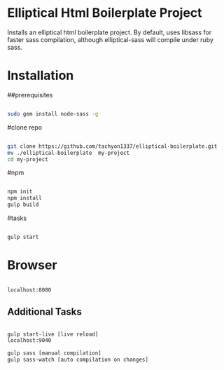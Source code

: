# Elliptical Html Boilerplate Project

Installs an elliptical html boilerplate project. By default, uses libsass for faster sass compilation, although elliptical-sass will compile
under ruby sass.

# Installation


##prerequisites

``` bash

sudo gem install node-sass -g

```


#clone repo

``` bash

git clone https://github.com/tachyon1337/elliptical-boilerplate.git
mv ./elliptical-boilerplate  my-project
cd my-project

```


#npm

``` bash

npm init
npm install
gulp build

```


#tasks

``` bash

gulp start


```

# Browser

``` bash

localhost:8080

```

## Additional Tasks

``` bash

gulp start-live [live reload]
localhost:9040

gulp sass [manual compilation]
gulp sass-watch [auto compilation on changes]




